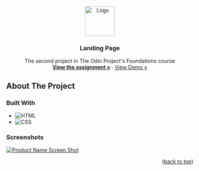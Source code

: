 <!-- Improved compatibility of back to top link: See: https://github.com/othneildrew/Best-README-Template/pull/73 -->
<a name="readme-top"></a>
<!--
*** Thanks for checking out the Best-README-Template. If you have a suggestion
*** that would make this better, please fork the repo and create a pull request
*** or simply open an issue with the tag "enhancement".
*** Don't forget to give the project a star!
*** Thanks again! Now go create something AMAZING! :D
-->



<!-- PROJECT LOGO -->
<br />
<div align="center">
  <a href="https://github.com/ftrbnd/odin-recipes">
    <img src="https://avatars.githubusercontent.com/u/4441966" alt="Logo" width="80" height="80">
  </a>

<h3 align="center">Landing Page</h3>

  <p align="center">
    The second project in The Odin Project's Foundations course
    <br />
    <a href="https://www.theodinproject.com/lessons/foundations-landing-page"><strong>View the assignment »</strong></a>
    ·
    <a href="https://ftrbnd.github.io/odin-landing-page/">View Demo »</a>
  </p>
</div>



<!-- ABOUT THE PROJECT -->
## About The Project

### Built With

* ![HTML][HTML]
* ![CSS][CSS]



### Screenshots

[![Product Name Screen Shot][product-screenshot-1]](https://ftrbnd.github.io/odin-recipes/)

<p align="right">(<a href="#readme-top">back to top</a>)</p>

<!-- MARKDOWN LINKS & IMAGES -->
<!-- https://www.markdownguide.org/basic-syntax/#reference-style-links -->
[HTML]: https://img.shields.io/badge/html-E34F26?style=for-the-badge&logo=html5&logoColor=white
[CSS]: https://img.shields.io/badge/css-1572B6?style=for-the-badge&logo=css3&logoColor=white
[product-screenshot-1]: https://i.imgur.com/dJqzRJa.png
